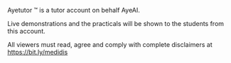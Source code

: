 Ayetutor ™ is a tutor account on behalf AyeAI.

Live demonstrations and the practicals will be shown to the students from this account. 

All viewers must read, agree and comply with complete disclaimers at https://bit.ly/medidis
